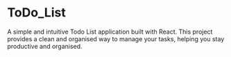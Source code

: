 # ToDo_List
A simple and intuitive Todo List application built with React. This project provides a clean and organised way to manage your tasks, helping you stay productive and organised.

